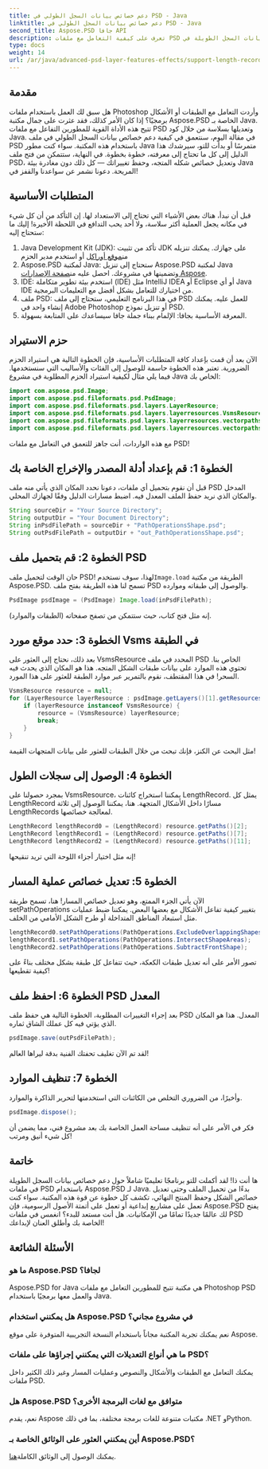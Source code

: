 ```yaml
---
title: دعم خصائص بيانات السجل الطولي في PSD - Java
linktitle: دعم خصائص بيانات السجل الطولي في PSD - Java
second_title: Aspose.PSD جافا API
description: تعرف على كيفية التعامل مع ملفات PSD ذات خصائص بيانات السجل الطويلة في Java باستخدام Aspose.PSD. اتبع هذا الدليل خطوة بخطوة للحصول على كافة التفاصيل.
type: docs
weight: 14
url: /ar/java/advanced-psd-layer-features-effects/support-length-record-data-properties-psd/
---
```

## مقدمة
هل سبق لك العمل باستخدام ملفات Photoshop وأردت التعامل مع الطبقات أو الأشكال برمجيًا؟ إذا كان الأمر كذلك، فقد عثرت على جمال مكتبة Aspose.PSD الخاصة بـ Java. تتيح هذه الأداة القوية للمطورين التفاعل مع ملفات PSD وتعديلها بسلاسة من خلال كود Java. في مقالة اليوم، سنتعمق في كيفية دعم خصائص بيانات السجل الطولي في ملف PSD باستخدام هذه المكتبة. 
سواء كنت مطور Java متمرسًا أو بدأت للتو، سيرشدك هذا الدليل إلى كل ما تحتاج إلى معرفته، خطوة بخطوة. في النهاية، ستتمكن من فتح ملف PSD، وتعديل خصائص شكله المتجه، وحفظ تغييراتك — كل ذلك دون مغادرة بيئة Java المريحة. دعونا نشمر عن سواعدنا والقفز في!
## المتطلبات الأساسية
قبل أن نبدأ، هناك بعض الأشياء التي تحتاج إلى الاستعداد لها. إن التأكد من أن كل شيء في مكانه يجعل العملية أكثر سلاسة، ولا أحد يحب التدافع في اللحظة الأخيرة! إليك ما ستحتاج إليه:
1.  Java Development Kit (JDK): تأكد من تثبيت JDK على جهازك. يمكنك تنزيله من[موقع أوراكل](https://www.oracle.com/java/technologies/javase-jdk11-downloads.html) أو استخدم مدير الحزم
2.  Aspose.PSD لمكتبة Java: ستحتاج إلى تنزيل Aspose.PSD لمكتبة Java وتضمينها في مشروعك. احصل عليه من[صفحة الإصدارات Aspose](https://releases.aspose.com/psd/java/).
3. IDE: استخدم بيئة تطوير متكاملة (IDE) مثل IntelliJ IDEA أو Eclipse أو أي Java IDE من اختيارك للتعامل بشكل أفضل مع التعليمات البرمجية.
4. ملف PSD: في هذا البرنامج التعليمي، ستحتاج إلى ملف PSD للعمل عليه. يمكنك إنشاء واحد في Adobe Photoshop أو تنزيل نموذج PSD.
5. المعرفة الأساسية بجافا: الإلمام ببناء جملة جافا سيساعدك على المتابعة بسهولة.
## حزم الاستيراد
الآن بعد أن قمت بإعداد كافة المتطلبات الأساسية، فإن الخطوة التالية هي استيراد الحزم الضرورية. تعتبر هذه الخطوة حاسمة للوصول إلى الفئات والأساليب التي سنستخدمها. فيما يلي مثال لكيفية استيراد الحزم المطلوبة في مشروع Java الخاص بك:
```java
import com.aspose.psd.Image;
import com.aspose.psd.fileformats.psd.PsdImage;
import com.aspose.psd.fileformats.psd.layers.LayerResource;
import com.aspose.psd.fileformats.psd.layers.layerresources.VsmsResource;
import com.aspose.psd.fileformats.psd.layers.layerresources.vectorpaths.LengthRecord;
import com.aspose.psd.fileformats.psd.layers.layerresources.vectorpaths.PathOperations;
```
مع هذه الواردات، أنت جاهز للتعمق في التعامل مع ملفات PSD!

## الخطوة 1: قم بإعداد أدلة المصدر والإخراج الخاصة بك
قبل أن نقوم بتحميل أي ملفات، دعونا نحدد المكان الذي يأتي منه ملف PSD المدخل والمكان الذي نريد حفظ الملف المعدل فيه. اضبط مسارات الدليل وفقًا لجهازك المحلي.
```java
String sourceDir = "Your Source Directory";
String outputDir = "Your Document Directory";
String inPsdFilePath = sourceDir + "PathOperationsShape.psd";
String outPsdFilePath = outputDir + "out_PathOperationsShape.psd";
```
## الخطوة 2: قم بتحميل ملف PSD
 حان الوقت لتحميل ملف PSD! لهذا، سوف نستخدم`Image.load` الطريقة من مكتبة Aspose.PSD. تسمح لنا هذه الطريقة بفتح ملف PSD والوصول إلى طبقاته وموارده.
```java
PsdImage psdImage = (PsdImage) Image.load(inPsdFilePath);
```
إنه مثل فتح كتاب، حيث ستتمكن من تصفح صفحاته (الطبقات والموارد).
## الخطوة 3: حدد موقع مورد Vsms في الطبقة
بعد ذلك، نحتاج إلى العثور على VsmsResource المحدد في ملف PSD الخاص بنا. تحتوي هذه الموارد على بيانات طبقات الشكل المتجه. هذا هو المكان الذي يحدث فيه السحر! في هذا المقتطف، نقوم بالتمرير عبر موارد الطبقة للعثور على هذا المورد.
```java
VsmsResource resource = null;
for (LayerResource layerResource : psdImage.getLayers()[1].getResources()) {
    if (layerResource instanceof VsmsResource) {
        resource = (VsmsResource) layerResource;
        break;
    }
}
```
مثل البحث عن الكنز، فإنك تبحث من خلال الطبقات للعثور على بيانات المتجهات القيمة!
## الخطوة 4: الوصول إلى سجلات الطول
بمجرد حصولنا على VsmsResource، يمكننا استخراج كائنات LengthRecord. يمثل كل LengthRecord مسارًا داخل الأشكال المتجهة. هنا، يمكننا الوصول إلى ثلاثة LengthRecords لمعالجة خصائصها.
```java
LengthRecord lengthRecord0 = (LengthRecord) resource.getPaths()[2];
LengthRecord lengthRecord1 = (LengthRecord) resource.getPaths()[7];
LengthRecord lengthRecord2 = (LengthRecord) resource.getPaths()[11];
```
إنه مثل اختيار أجزاء اللوحة التي تريد تنقيحها!
## الخطوة 5: تعديل خصائص عملية المسار
الآن يأتي الجزء الممتع، وهو تعديل خصائص المسار! هنا، تسمح طريقة setPathOperations بتغيير كيفية تفاعل الأشكال مع بعضها البعض. يمكننا ضبط عمليات مثل استبعاد المناطق المتداخلة أو طرح الشكل الأمامي من الخلف.
```java
lengthRecord0.setPathOperations(PathOperations.ExcludeOverlappingShapes);
lengthRecord1.setPathOperations(PathOperations.IntersectShapeAreas);
lengthRecord2.setPathOperations(PathOperations.SubtractFrontShape);
```
تصور الأمر على أنه تعديل طبقات الكعكة، حيث تتفاعل كل طبقة بشكل مختلف بناءً على كيفية تقطيعها!
## الخطوة 6: احفظ ملف PSD المعدل
بعد إجراء التغييرات المطلوبة، الخطوة التالية هي حفظ ملف PSD المعدل. هذا هو المكان الذي يؤتي فيه كل عملك الشاق ثماره. 
```java
psdImage.save(outPsdFilePath);
```
لقد تم الآن تغليف تحفتك الفنية بدقة ليراها العالم!
## الخطوة 7: تنظيف الموارد
وأخيرًا، من الضروري التخلص من الكائنات التي استخدمتها لتحرير الذاكرة والموارد.
```java
psdImage.dispose();
```
فكر في الأمر على أنه تنظيف مساحة العمل الخاصة بك بعد مشروع فني، مما يضمن أن كل شيء أنيق ومرتب!
## خاتمة
ها أنت ذا! لقد أكملت للتو برنامجًا تعليميًا شاملاً حول دعم خصائص بيانات السجل الطويلة في ملفات PSD باستخدام Aspose.PSD لـ Java. بدءًا من تحميل الملف وحتى تعديل خصائص الشكل وحفظ المنتج النهائي، تكشف كل خطوة عن قوة هذه المكتبة. سواء كنت تعمل على مشاريع إبداعية أو تعمل على أتمتة الأصول الرسومية، فإن Aspose.PSD يفتح لك عالمًا جديدًا تمامًا من الإمكانيات. هل أنت مستعد للبدء؟ انغمس في ملفات PSD الخاصة بك وأطلق العنان لإبداعك!
## الأسئلة الشائعة
### ما هو Aspose.PSD لجافا؟
Aspose.PSD for Java هي مكتبة تتيح للمطورين التعامل مع ملفات Photoshop PSD والعمل معها برمجيًا باستخدام Java.
### هل يمكنني استخدام Aspose.PSD في مشروع مجاني؟
نعم يمكنك تجربة المكتبة مجاناً باستخدام النسخة التجريبية المتوفرة على موقع Aspose.
### ما هي أنواع التعديلات التي يمكنني إجراؤها على ملفات PSD؟
يمكنك التعامل مع الطبقات والأشكال والنصوص وعمليات المسار وغير ذلك الكثير داخل ملفات PSD.
### هل Aspose.PSD متوافق مع لغات البرمجة الأخرى؟
نعم، يقدم Aspose مكتبات متنوعة للغات برمجة مختلفة، بما في ذلك .NET وPython.
### أين يمكنني العثور على الوثائق الخاصة بـ Aspose.PSD؟
 يمكنك الوصول إلى الوثائق الكاملة[هنا](https://reference.aspose.com/psd/java/).